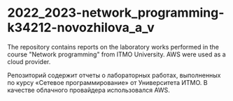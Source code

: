 # 2022_2023-network_programming-k34212-novozhilova_a_v
The repository contains reports on the laboratory works performed in the course "Network programming" from ITMO University. AWS were used as a cloud provider.

Репозиторий содержит отчеты о лабораторных работах, выполненных по курсу «Сетевое программирование» от Университета ИТМО. В качестве облачного провайдера использовался AWS.
